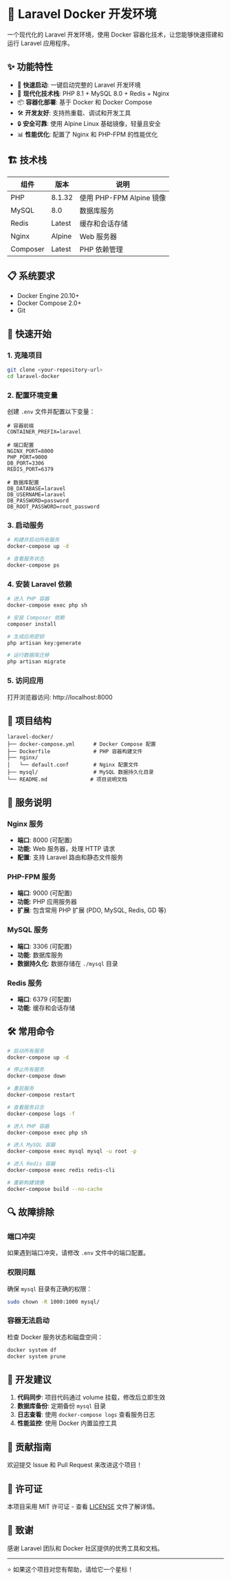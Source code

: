 # 🐳 Laravel Docker 开发环境

一个现代化的 Laravel 开发环境，使用 Docker 容器化技术，让您能够快速搭建和运行 Laravel 应用程序。

## ✨ 功能特性

- 🚀 **快速启动**: 一键启动完整的 Laravel 开发环境
- 🔧 **现代化技术栈**: PHP 8.1 + MySQL 8.0 + Redis + Nginx
- 📦 **容器化部署**: 基于 Docker 和 Docker Compose
- 🛠️ **开发友好**: 支持热重载、调试和开发工具
- 🔒 **安全可靠**: 使用 Alpine Linux 基础镜像，轻量且安全
- 📊 **性能优化**: 配置了 Nginx 和 PHP-FPM 的性能优化

## 🏗️ 技术栈

| 组件 | 版本 | 说明 |
|------|------|------|
| PHP | 8.1.32 | 使用 PHP-FPM Alpine 镜像 |
| MySQL | 8.0 | 数据库服务 |
| Redis | Latest | 缓存和会话存储 |
| Nginx | Alpine | Web 服务器 |
| Composer | Latest | PHP 依赖管理 |

## 📋 系统要求

- Docker Engine 20.10+
- Docker Compose 2.0+
- Git

## 🚀 快速开始

### 1. 克隆项目

```bash
git clone <your-repository-url>
cd laravel-docker
```

### 2. 配置环境变量

创建 `.env` 文件并配置以下变量：

```env
# 容器前缀
CONTAINER_PREFIX=laravel

# 端口配置
NGINX_PORT=8000
PHP_PORT=9000
DB_PORT=3306
REDIS_PORT=6379

# 数据库配置
DB_DATABASE=laravel
DB_USERNAME=laravel
DB_PASSWORD=password
DB_ROOT_PASSWORD=root_password
```

### 3. 启动服务

```bash
# 构建并启动所有服务
docker-compose up -d

# 查看服务状态
docker-compose ps
```

### 4. 安装 Laravel 依赖

```bash
# 进入 PHP 容器
docker-compose exec php sh

# 安装 Composer 依赖
composer install

# 生成应用密钥
php artisan key:generate

# 运行数据库迁移
php artisan migrate
```

### 5. 访问应用

打开浏览器访问: http://localhost:8000

## 📁 项目结构

```
laravel-docker/
├── docker-compose.yml      # Docker Compose 配置
├── Dockerfile              # PHP 容器构建文件
├── nginx/
│   └── default.conf        # Nginx 配置文件
├── mysql/                  # MySQL 数据持久化目录
└── README.md              # 项目说明文档
```

## 🔧 服务说明

### Nginx 服务
- **端口**: 8000 (可配置)
- **功能**: Web 服务器，处理 HTTP 请求
- **配置**: 支持 Laravel 路由和静态文件服务

### PHP-FPM 服务
- **端口**: 9000 (可配置)
- **功能**: PHP 应用服务器
- **扩展**: 包含常用 PHP 扩展 (PDO, MySQL, Redis, GD 等)

### MySQL 服务
- **端口**: 3306 (可配置)
- **功能**: 数据库服务
- **数据持久化**: 数据存储在 `./mysql` 目录

### Redis 服务
- **端口**: 6379 (可配置)
- **功能**: 缓存和会话存储

## 🛠️ 常用命令

```bash
# 启动所有服务
docker-compose up -d

# 停止所有服务
docker-compose down

# 重启服务
docker-compose restart

# 查看服务日志
docker-compose logs -f

# 进入 PHP 容器
docker-compose exec php sh

# 进入 MySQL 容器
docker-compose exec mysql mysql -u root -p

# 进入 Redis 容器
docker-compose exec redis redis-cli

# 重新构建镜像
docker-compose build --no-cache
```

## 🔍 故障排除

### 端口冲突
如果遇到端口冲突，请修改 `.env` 文件中的端口配置。

### 权限问题
确保 `mysql` 目录有正确的权限：
```bash
sudo chown -R 1000:1000 mysql/
```

### 容器无法启动
检查 Docker 服务状态和磁盘空间：
```bash
docker system df
docker system prune
```

## 📝 开发建议

1. **代码同步**: 项目代码通过 volume 挂载，修改后立即生效
2. **数据库备份**: 定期备份 `mysql` 目录
3. **日志查看**: 使用 `docker-compose logs` 查看服务日志
4. **性能监控**: 使用 Docker 内置监控工具

## 🤝 贡献指南

欢迎提交 Issue 和 Pull Request 来改进这个项目！

## 📄 许可证

本项目采用 MIT 许可证 - 查看 [LICENSE](LICENSE) 文件了解详情。

## 🙏 致谢

感谢 Laravel 团队和 Docker 社区提供的优秀工具和文档。

---

⭐ 如果这个项目对您有帮助，请给它一个星标！ 